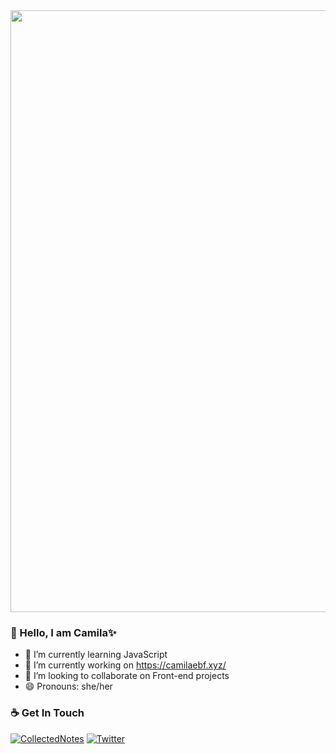 <img align='center' src="https://66.media.tumblr.com/4c8868fd3fb15889f147d2276e0c2434/tumblr_o474onC4BM1rkdn3ko1_400.gif" width="963">

### 👋 Hello, I am Camila✨

- 🌱 I’m currently learning JavaScript 
- 🔭 I’m currently working on https://camilaebf.xyz/
- 👯 I’m looking to collaborate on Front-end projects
- 😄 Pronouns: she/her

### ☕ Get In Touch
[![CollectedNotes](https://img.shields.io/badge/CollectedNotes-CollectedNotes-lightgrey)](https://camilaebf.xyx)
[![Twitter](https://img.shields.io/badge/-Twitter-blue?style=flat&logo=Twitter&logoColor=white)](https://twitter.com/Cami__BF)


